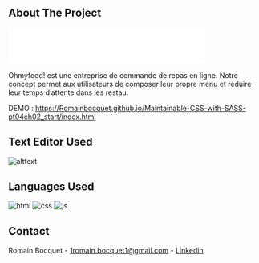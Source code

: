 ## About The Project

[![HoMyFood][product-screenshot]](https://Romainbocquet.github.io/Maintainable-CSS-with-SASS-pt04ch02_start/index.html)

Ohmyfood! est une entreprise de commande de repas en ligne. Notre concept permet aux
utilisateurs de composer leur propre menu et réduire leur temps d’attente dans les
restau.

DEMO : https://Romainbocquet.github.io/Maintainable-CSS-with-SASS-pt04ch02_start/index.html

## Text Editor Used
![alttext](https://img.shields.io/badge/vscode-blue?style=flat&logo=visual-studio-code)

## Languages Used

 ![html](https://img.shields.io/badge/HTML5-E34F26?style=for-the-badge&logo=html5&logoColor=white)
 ![css](https://img.shields.io/badge/CSS3-1572B6?style=for-the-badge&logo=css3&logoColor=white)
 ![js](https://img.shields.io/badge/JavaScript-F7DF1E?style=for-the-badge&logo=javascript&logoColor=black)

<!-- CONTACT -->
## Contact

Romain Bocquet - 1romain.bocquet1@gmail.com - [Linkedin][linkedin-url]

[linkedin-url]: https://www.linkedin.com/in/romain-bocquet/
[product-screenshot]: /public/img/logo/ohmyfood%402x.svg